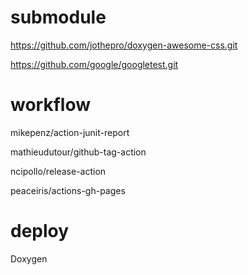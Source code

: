 # submodule
https://github.com/jothepro/doxygen-awesome-css.git

https://github.com/google/googletest.git

# workflow
mikepenz/action-junit-report

mathieudutour/github-tag-action

ncipollo/release-action

peaceiris/actions-gh-pages

# deploy
Doxygen
